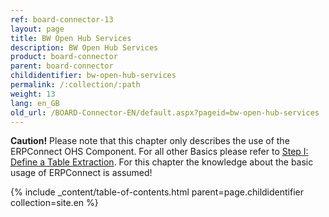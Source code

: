 ```yaml
---
ref: board-connector-13
layout: page
title: BW Open Hub Services
description: BW Open Hub Services
product: board-connector
parent: board-connector
childidentifier: bw-open-hub-services
permalink: /:collection/:path
weight: 13
lang: en_GB
old_url: /BOARD-Connector-EN/default.aspx?pageid=bw-open-hub-services
---
```


**Caution!** Please note that this chapter only describes the use of the ERPConnect OHS Component. For all other Basics please refer to [Step I: Define a Table Extraction](./getting-started-table/step1-define-table-extraction). For this chapter the knowledge about the basic usage of ERPConnect is assumed! 

{% include _content/table-of-contents.html parent=page.childidentifier collection=site.en %}